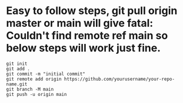 # Easy to follow steps, git pull origin master or main will give fatal: Couldn't find remote ref main so below steps will work just fine.

    git init
    git add .
    git commit -m "initial commit"
    git remote add origin https://github.com/yourusername/your-repo-name.git
    git branch -M main
    git push -u origin main
